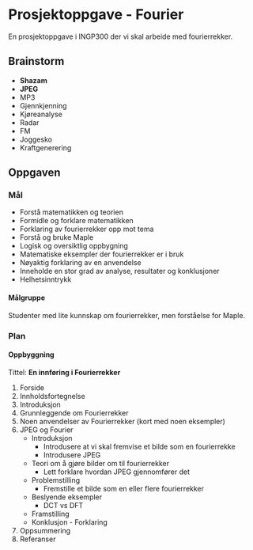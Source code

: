 # Prosjektoppgave - Fourier

En prosjektoppgave i INGP300 der vi skal arbeide med fourierrekker.


## Brainstorm

- **Shazam**
- **JPEG**
- MP3
- Gjennkjenning
- Kjøreanalyse
- Radar
- FM
- Joggesko
- Kraftgenerering

## Oppgaven

### Mål

- Forstå matematikken og teorien
- Formidle og forklare matematikken
- Forklaring av fourierrekker opp mot tema
- Forstå og bruke Maple
- Logisk og oversiktlig oppbygning
- Matematiske eksempler der fourierrekker er i bruk
- Nøyaktig forklaring av en anvendelse
- Inneholde en stor grad av analyse, resultater og konklusjoner
- Helhetsinntrykk

#### Målgruppe

Studenter med lite kunnskap om fourierrekker, men forståelse for Maple.

### Plan

#### Oppbyggning

Tittel: **En innføring i Fourierrekker**

1. Forside
2. Innholdsfortegnelse
3. Introduksjon
4. Grunnleggende om Fourierrekker
5. Noen anvendelser av Fourierrekker (kort med noen eksempler)
6. JPEG og Fourier
    - Introduksjon
        - Introdusere at vi skal fremvise et bilde som en fourierrekke
        - Introdusere JPEG
    - Teori om å gjøre bilder om til fourierrekker
        - Lett forklare hvordan JPEG gjennomfører det
    - Problemstilling
        - Fremstille et bilde som en eller flere fourierrekker
    - Beslyende eksempler
        - DCT vs DFT
    - Framstilling
    - Konklusjon - Forklaring
7. Oppsummering
8. Referanser
